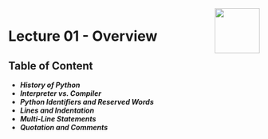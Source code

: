 <img align="right" width="90" height="90" src="https://github.com/cs-MohamedAyman/Computer-Science-Textbooks/blob/master/logos/python.jpg">

# Lecture 01 - Overview

## Table of Content

- ***History of Python***
- ***Interpreter vs. Compiler***
- ***Python Identifiers and Reserved Words***
- ***Lines and Indentation***
- ***Multi-Line Statements***
- ***Quotation and Comments***
